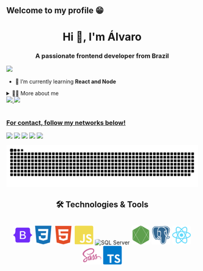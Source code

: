 ## Welcome to my profile 😁

<h1 align="center">Hi 👋, I'm Álvaro</h1>
<h3 align="center">A passionate frontend developer from Brazil</h3>

<!--divisor-->
<img src="https://user-images.githubusercontent.com/73097560/115834477-dbab4500-a447-11eb-908a-139a6edaec5c.gif">

<br>

- 🌱 I’m currently learning **React and Node**

 <details>
 <summary>👨‍💻 More about me</summary>
  - I'm a budding front-end developer. My passion is transforming ideas into interactive and visually appealing interfaces. I'm looking for my first opportunity in the area.
  - I have a degree in Systems Analysis and Development, and I have currently started a programming course to learn and improve my knowledge. I am studying some of the main technologies on the front that will raise my level of knowledge to effectively work in the area.
 
  - I love turning designs into clean, functional code. My playground includes HTML5, CSS3, JavaScript, React and TypeScript.

  - I'm diving into the world of React and exploring the Context API to create dynamic and scalable web applications.

  - I create layouts that adapt perfectly to different devices, ensuring a consistent and responsive experience for users.

 </details>

 <div>
   <a href="https://github.com/alvaro-asouza">
   <img height="180em" src="https://github-readme-stats.vercel.app/api?username=alvaro-asouza&show_icons=true&theme=tokyonight&include_all_commits=true&count_private=true"/>
   <img height="180em" src="https://github-readme-stats.vercel.app/api/top-langs/?username=alvaro-asouza&layout=compact&langs_count=6&theme=tokyonight"/>
</div>
 
<br>
 
### For contact, follow my networks below!
 
<div> 
  <a href="" target="_blank"><img src="https://img.shields.io/badge/YouTube-FF0000?style=for-the-badge&logo=youtube&logoColor=white" target="_blank"></a>
  <a href="" target="_blank"><img src="https://img.shields.io/badge/-Instagram-%23E4405F?style=for-the-badge&logo=instagram&logoColor=white" target="_blank"></a>
 <a href="" target="_blank"><img src="https://img.shields.io/badge/Discord-7289DA?style=for-the-badge&logo=discord&logoColor=white" target="_blank"></a> 
  <a href = ""><img src="https://img.shields.io/badge/-Gmail-%23333?style=for-the-badge&logo=gmail&logoColor=white" target="_blank"></a>
  <a href="" target="_blank"><img src="https://img.shields.io/badge/-LinkedIn-%230077B5?style=for-the-badge&logo=linkedin&logoColor=white" target="_blank"></a>
</div>

![snake gif](https://github.com/alvaro-asouza/alvaro-asouza/blob/output/github-contribution-grid-snake.svg)

<div align="center">
  <h2>🛠️ Technologies & Tools</h2>
  <div style="display: inline-block"><br>
    <img alt="Bootstrap" height="50" width="50" src="https://raw.githubusercontent.com/devicons/devicon/master/icons/bootstrap/bootstrap-plain.svg" style="border-radius: 10%;">
    <img alt="CSS3" height="50" width="50" src="https://raw.githubusercontent.com/devicons/devicon/master/icons/css3/css3-plain.svg" style="border-radius: 10%;">
    <img alt="HTML5" height="50" width="50" src="https://raw.githubusercontent.com/devicons/devicon/master/icons/html5/html5-plain.svg" style="border-radius: 10%;">
    <img alt="JavaScript" height="50" width="50" src="https://raw.githubusercontent.com/devicons/devicon/master/icons/javascript/javascript-plain.svg" style="border-radius: 10%;">
    <img alt="SQL Server" height="50" width="50" src="https://www.svgrepo.com/show/303229/microsoft-sql-server-logo.svg" style="border-radius: 10%;">
    <img alt="NodeJS" height="50" width="50" src="https://raw.githubusercontent.com/devicons/devicon/master/icons/nodejs/nodejs-plain.svg" style="border-radius: 10%;">
    <img alt="PostgreSQL" height="50" width="50" src="https://raw.githubusercontent.com/devicons/devicon/master/icons/postgresql/postgresql-plain.svg" style="border-radius: 10%;">
    <img alt="React" height="50" width="50" src="https://raw.githubusercontent.com/devicons/devicon/master/icons/react/react-original.svg" style="border-radius: 10%;">
    <img alt="Sass" height="50" width="50" src="https://raw.githubusercontent.com/devicons/devicon/master/icons/sass/sass-original.svg" style="border-radius: 10%;">
    <img alt="TypeScript" height="50" width="50" src="https://raw.githubusercontent.com/devicons/devicon/master/icons/typescript/typescript-plain.svg" style="border-radius: 10%;">
  </div>
</div>


